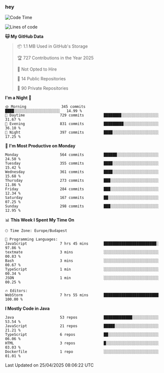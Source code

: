 ### hey

<!--START_SECTION:waka-->
![Code Time](http://img.shields.io/badge/Code%20Time-1%2C189%20hrs%204%20mins-blue)

![Lines of code](https://img.shields.io/badge/From%20Hello%20World%20I%27ve%20Written-2.7%20million%20lines%20of%20code-blue)

**🐱 My GitHub Data** 

> 📦 1.1 MB Used in GitHub's Storage 
 > 
> 🏆 727 Contributions in the Year 2025
 > 
> 🚫 Not Opted to Hire
 > 
> 📜 14 Public Repositories 
 > 
> 🔑 90 Private Repositories 
 > 
**I'm a Night 🦉** 

```text
🌞 Morning                345 commits         ████░░░░░░░░░░░░░░░░░░░░░   14.99 % 
🌆 Daytime                729 commits         ████████░░░░░░░░░░░░░░░░░   31.67 % 
🌃 Evening                831 commits         █████████░░░░░░░░░░░░░░░░   36.10 % 
🌙 Night                  397 commits         ████░░░░░░░░░░░░░░░░░░░░░   17.25 % 
```
📅 **I'm Most Productive on Monday** 

```text
Monday                   564 commits         ██████░░░░░░░░░░░░░░░░░░░   24.50 % 
Tuesday                  355 commits         ████░░░░░░░░░░░░░░░░░░░░░   15.42 % 
Wednesday                361 commits         ████░░░░░░░░░░░░░░░░░░░░░   15.68 % 
Thursday                 273 commits         ███░░░░░░░░░░░░░░░░░░░░░░   11.86 % 
Friday                   284 commits         ███░░░░░░░░░░░░░░░░░░░░░░   12.34 % 
Saturday                 167 commits         ██░░░░░░░░░░░░░░░░░░░░░░░   07.25 % 
Sunday                   298 commits         ███░░░░░░░░░░░░░░░░░░░░░░   12.95 % 
```


📊 **This Week I Spent My Time On** 

```text
🕑︎ Time Zone: Europe/Budapest

💬 Programming Languages: 
JavaScript               7 hrs 45 mins       ████████████████████████░   97.86 % 
textmate                 3 mins              ░░░░░░░░░░░░░░░░░░░░░░░░░   00.83 % 
Bash                     3 mins              ░░░░░░░░░░░░░░░░░░░░░░░░░   00.67 % 
TypeScript               1 min               ░░░░░░░░░░░░░░░░░░░░░░░░░   00.34 % 
JSON                     1 min               ░░░░░░░░░░░░░░░░░░░░░░░░░   00.25 % 

🔥 Editors: 
WebStorm                 7 hrs 55 mins       █████████████████████████   100.00 % 
```

**I Mostly Code in Java** 

```text
Java                     53 repos            █████████████░░░░░░░░░░░░   53.54 % 
JavaScript               21 repos            █████░░░░░░░░░░░░░░░░░░░░   21.21 % 
TypeScript               6 repos             ██░░░░░░░░░░░░░░░░░░░░░░░   06.06 % 
HTML                     3 repos             █░░░░░░░░░░░░░░░░░░░░░░░░   03.03 % 
Dockerfile               1 repo              ░░░░░░░░░░░░░░░░░░░░░░░░░   01.01 % 
```




 Last Updated on 25/04/2025 08:06:22 UTC
<!--END_SECTION:waka-->
